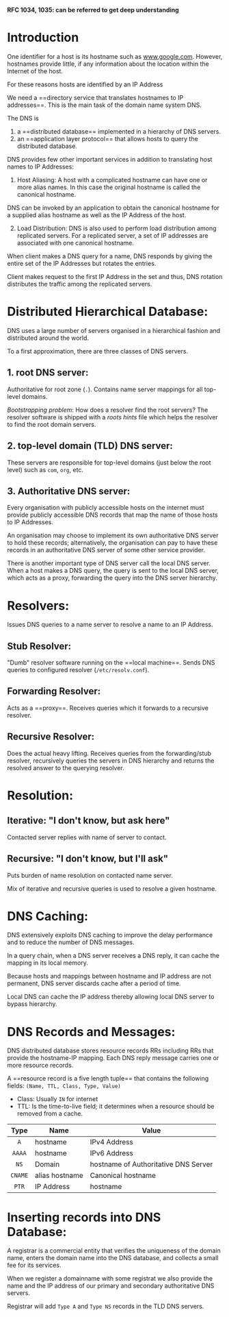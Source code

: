 **RFC 1034, 1035: can be referred to get deep understanding**

# Introduction
One identifier for a host is its hostname such as www.google.com. However, hostnames provide little, if any information about the location within the Internet of the host.

For these reasons hosts are identified by an IP Address

We need a ==directory service that translates hostnames to IP addresses==. This is the main task of the domain name system DNS. 


The DNS is
1. a ==distributed database== implemented in a hierarchy of DNS servers.
2. an ==application layer protocol== that allows hosts to query the distributed database.

DNS provides few other important services in addition to translating host names to IP Addresses:

1. Host Aliasing: 
A host with a complicated hostname can have one or more alias names. In this case the original hostname is called the canonical hostname. 

DNS can be invoked by an application to obtain the canonical hostname for a supplied alias hostname as well as the IP Address of the host.

2. Load Distribution: 
DNS is also used to perform load distribution among replicated servers. For a replicated server, a set of IP addresses are associated with one canonical hostname.

When client makes a DNS query for a name, DNS responds by giving the entire set of the IP Addresses but rotates the entries.

Client makes request to the first IP Address in the set and thus, DNS rotation distributes the traffic among the replicated servers.


# Distributed Hierarchical Database:

DNS uses a large number of servers organised in a hierarchical fashion and distributed around the world.

To a first approximation, there are three classes of DNS servers.

## 1. root DNS server:
Authoritative for root zone (`.`). Contains name server mappings for all top-level domains.

*Bootstrapping problem*: How does a resolver find the root servers?
The resolver software is shipped with a *roots hints* file which helps the resolver to find the root domain servers.

## 2. top-level domain (TLD) DNS server:
These servers are responsible for top-level domains (just below the root level) such as `com`, `org`, etc.

## 3. Authoritative DNS server:
Every organisation with publicly accessible hosts on the internet must provide publicly accessible DNS records that map the name of those hosts to IP Addresses.

An organisation may choose to implement its own authoritative DNS server to hold these records; alternatively, the organisation can pay to have these records in an authoritative DNS server of some other service provider.


There is another important type of DNS server call the local DNS server. When a host makes a DNS query, the query is sent to the local DNS server, which acts as a proxy, forwarding the query into the DNS server hierarchy.


# Resolvers:
Issues DNS queries to a name server to resolve a name to an IP Address.

## Stub Resolver:
"Dumb" resolver software running on the ==local machine==. Sends DNS queries to configured resolver (`/etc/resolv.conf`).

## Forwarding Resolver:
Acts as a ==proxy==. Receives queries which it forwards to a recursive resolver.

## Recursive Resolver:
Does the actual heavy lifting. 
Receives queries from the forwarding/stub resolver, recursively queries the servers in DNS hierarchy and returns the resolved answer to the querying resolver.

# Resolution:

## Iterative: "I don't know, but ask here"
Contacted server replies with name of server to contact.

## Recursive: "I don't know, but I'll ask"
Puts burden of name resolution on contacted name server.

Mix of iterative and recursive queries is used to resolve a given hostname.



# DNS Caching:
DNS extensively exploits DNS caching to improve the delay performance and to reduce the number of DNS messages.

In a query chain, when a DNS server receives a DNS reply, it can cache the mapping in its local memory.

Because hosts and mappings between hostname and IP address are not permanent, DNS server discards cache after a period of time.

Local DNS can cache the IP address thereby allowing local DNS server to bypass hierarchy.



# DNS Records and Messages:
DNS distributed database stores resource records RRs including RRs that provide the hostname-IP mapping. Each DNS reply message carries one or more resource records.

A ==resource record is a five length tuple== that contains the following fields: `(Name, TTL, Class, Type, Value)`
- Class: Usually `IN` for internet
- TTL: Is the time-to-live field; it determines when a resource should be removed from a cache.

|Type|Name|Value|
|:--:|--|--|
| `A`|hostname|IPv4 Address|
| `AAAA`|hostname|IPv6 Address|
| `NS` | Domain | hostname of Authoritative DNS Server |
| `CNAME` | alias hostname | Canonical hostname |
| `PTR` | IP Address | hostname |


# Inserting records into DNS Database:

A registrar is a commercial entity that verifies the uniqueness of the domain name, enters the domain name into the DNS database, and collects a small fee for its services.

When we register a domainname with some registrat we also provide the name and the IP address of our primary and secondary authoritative DNS servers.

Registrar will add $\texttt{Type A}$ and $\texttt{Type NS}$ records in the TLD DNS servers.
